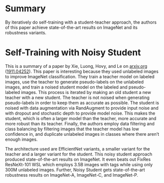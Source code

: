 # Summary #

By iteratively do self-training with a student-teacher approach, the authors of
this paper achieve state-of-the-art results on ImageNet and its robustness
variants.

# Self-Training with Noisy Student #

This is a summary of a paper by Xie, Luong, Hovy, and Le on [arxiv.org][2]
([1911.04252][1]). This paper is interesting because they used unlabeled images
to improve ImageNet classification. They train a teacher model on labeled
images, use the teacher to generate pseudo-labels on the unlabeled images, and
train a noised student model on the labeled and pseudo-labeled images. This
process is iterated by making an old student a new teacher with a new student.
The teacher is not noised when generating pseudo-labels in order to keep them
as accurate as possible. The student is noised with data augmentation via 
RandAugment to provide input noise and with dropout and stochastic depth to
provide model noise. This makes the student, which is often a larger model than
the teacher, more accurate and more robust than its teacher. Finally, the
authors employ data filtering and class balancing by filtering images that the
teacher model has low confidence in, and duplicate unlabeled images in classes
where there aren’t enough images.

The architecture used are EfficientNet variants, a smaller variant for the
teacher and a larger variant for the student. This noisy student approach
produced state-of-the-art results on ImageNet. It even beats out FixRes
ResNeXt-101 WSL which employs 3.5B images with tags while using only 300M
unlabeled images. Further, Noisy Student gets state-of-the-art robustness
results on ImageNet-A, ImageNet-C, and ImageNet-P.

[1]: https://arxiv.org/pdf/1911.04252.pdf
[2]: https://arxiv.org/

<!--
spell-checker:words Hovy Luong arxiv 
-->
